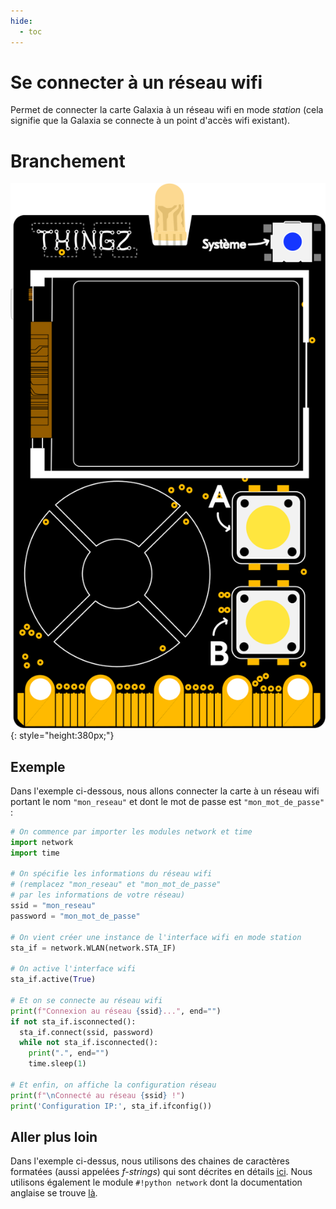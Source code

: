 ```yaml
---
hide:
  - toc
---
```


# Se connecter à un réseau wifi
Permet de connecter la carte Galaxia à un réseau wifi en mode _station_ (cela signifie que la Galaxia se connecte à un point d'accès wifi existant).

# Branchement
![Carte Galaxia](../../img/galaxia_board.svg){: style="height:380px;"}

## Exemple
Dans l'exemple ci-dessous, nous allons connecter la carte à un réseau wifi portant le nom `"mon_reseau"` et dont le mot de passe est `"mon_mot_de_passe"` :

```python
# On commence par importer les modules network et time
import network
import time

# On spécifie les informations du réseau wifi
# (remplacez "mon_reseau" et "mon_mot_de_passe" 
# par les informations de votre réseau)
ssid = "mon_reseau"
password = "mon_mot_de_passe"

# On vient créer une instance de l'interface wifi en mode station
sta_if = network.WLAN(network.STA_IF)

# On active l'interface wifi
sta_if.active(True)

# Et on se connecte au réseau wifi
print(f"Connexion au réseau {ssid}...", end="")
if not sta_if.isconnected():
  sta_if.connect(ssid, password)
  while not sta_if.isconnected():
    print(".", end="")
    time.sleep(1)

# Et enfin, on affiche la configuration réseau
print(f"\nConnecté au réseau {ssid} !")
print('Configuration IP:', sta_if.ifconfig())
```

## Aller plus loin
Dans l'exemple ci-dessus, nous utilisons des chaines de caractères formatées (aussi appelées _f-strings_) qui sont décrites en détails [ici](https://docs.python.org/fr/3/tutorial/inputoutput.html#formatted-string-literals). Nous utilisons également le module `#!python network` dont la documentation anglaise se trouve [là](https://docs.micropython.org/en/v1.12/library/network.html#module-network).